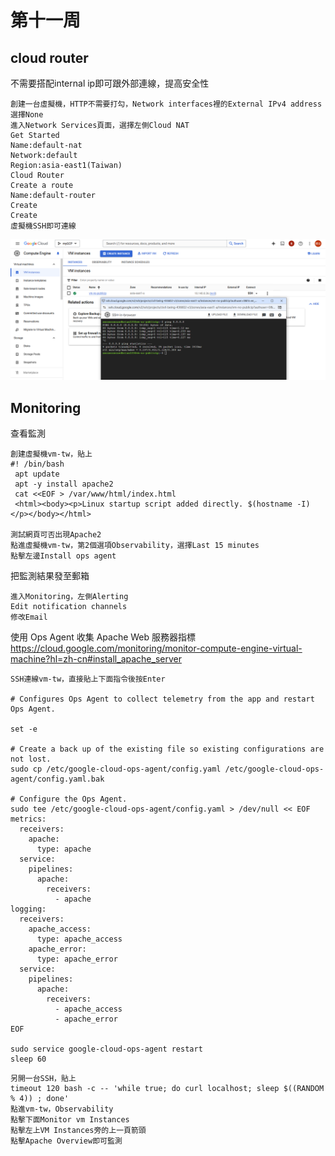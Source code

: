 # 第十一周
## cloud router
不需要搭配internal ip即可跟外部連線，提高安全性
````
創建一台虛擬機，HTTP不需要打勾，Network interfaces裡的External IPv4 address選擇None
進入Network Services頁面，選擇左側Cloud NAT
Get Started
Name:default-nat
Network:default
Region:asia-east1(Taiwan)
Cloud Router
Create a route
Name:default-router
Create
Create
虛擬機SSH即可連線
````
<img src="../pic/1119.png">

## Monitoring
查看監測
````
創建虛擬機vm-tw，貼上
#! /bin/bash
 apt update
 apt -y install apache2
 cat <<EOF > /var/www/html/index.html
 <html><body><p>Linux startup script added directly. $(hostname -I) </p></body></html>

測試網頁可否出現Apache2
點進虛擬機vm-tw，第2個選項Observability，選擇Last 15 minutes
點擊左邊Install ops agent
````
把監測結果發至郵箱
````
進入Monitoring，左側Alerting
Edit notification channels
修改Email
````
使用 Ops Agent 收集 Apache Web 服務器指標
https://cloud.google.com/monitoring/monitor-compute-engine-virtual-machine?hl=zh-cn#install_apache_server
````
SSH連線vm-tw，直接貼上下面指令後按Enter

# Configures Ops Agent to collect telemetry from the app and restart Ops Agent.

set -e

# Create a back up of the existing file so existing configurations are not lost.
sudo cp /etc/google-cloud-ops-agent/config.yaml /etc/google-cloud-ops-agent/config.yaml.bak

# Configure the Ops Agent.
sudo tee /etc/google-cloud-ops-agent/config.yaml > /dev/null << EOF
metrics:
  receivers:
    apache:
      type: apache
  service:
    pipelines:
      apache:
        receivers:
          - apache
logging:
  receivers:
    apache_access:
      type: apache_access
    apache_error:
      type: apache_error
  service:
    pipelines:
      apache:
        receivers:
          - apache_access
          - apache_error
EOF

sudo service google-cloud-ops-agent restart
sleep 60
````
````
另開一台SSH，貼上
timeout 120 bash -c -- 'while true; do curl localhost; sleep $((RANDOM % 4)) ; done'
點進vm-tw，Observability
點擊下面Monitor vm Instances
點擊左上VM Instances旁的上一頁箭頭
點擊Apache Overview即可監測
````



